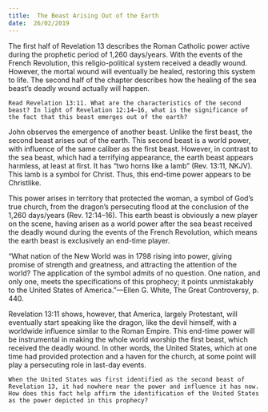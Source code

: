 ```yaml
---
title:  The Beast Arising Out of the Earth
date:  26/02/2019
---
```


The first half of Revelation 13 describes the Roman Catholic power active during the prophetic period of 1,260 days/years. With the events of the French Revolution, this religio-political system received a deadly wound. However, the mortal wound will eventually be healed, restoring this system to life. The second half of the chapter describes how the healing of the sea beast’s deadly wound actually will happen.

`Read Revelation 13:11. What are the characteristics of the second beast? In light of Revelation 12:14–16, what is the significance of the fact that this beast emerges out of the earth?`

John observes the emergence of another beast. Unlike the first beast, the second beast arises out of the earth. This second beast is a world power, with influence of the same caliber as the first beast. However, in contrast to the sea beast, which had a terrifying appearance, the earth beast appears harmless, at least at first. It has “two horns like a lamb” (Rev. 13:11, NKJV). This lamb is a symbol for Christ. Thus, this end-time power appears to be Christlike.

This power arises in territory that protected the woman, a symbol of God’s true church, from the dragon’s persecuting flood at the conclusion of the 1,260 days/years (Rev. 12:14–16). This earth beast is obviously a new player on the scene, having arisen as a world power after the sea beast received the deadly wound during the events of the French Revolution, which means the earth beast is exclusively an end-time player.

“What nation of the New World was in 1798 rising into power, giving promise of strength and greatness, and attracting the attention of the world? The application of the symbol admits of no question. One nation, and only one, meets the specifications of this prophecy; it points unmistakably to the United States of America.”—Ellen G. White, The Great Controversy, p. 440.

Revelation 13:11 shows, however, that America, largely Protestant, will eventually start speaking like the dragon, like the devil himself, with a worldwide influence similar to the Roman Empire. This end-time power will be instrumental in making the whole world worship the first beast, which received the deadly wound. In other words, the United States, which at one time had provided protection and a haven for the church, at some point will play a persecuting role in last-day events.

`When the United States was first identified as the second beast of Revelation 13, it had nowhere near the power and influence it has now. How does this fact help affirm the identification of the United States as the power depicted in this prophecy?`